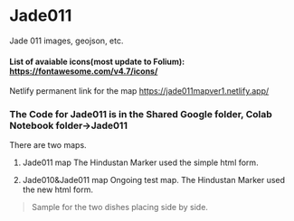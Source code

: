 # Jade011
Jade 011 images, geojson, etc. 

#### List of avaiable icons(most update to Folium): https://fontawesome.com/v4.7/icons/

Netlify permanent link for the map
https://jade011mapver1.netlify.app/

### The Code for Jade011 is in the Shared Google folder, Colab Notebook folder->Jade011

There are two maps.
1) Jade011 map
The Hindustan Marker used the simple html form. 

3) Jade010&Jade011 map Ongoing test map. 
The Hindustan Marker used the new html form.
>Sample for the two dishes placing side by side.  
